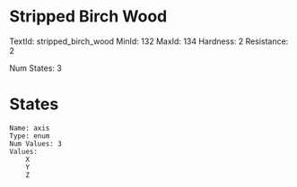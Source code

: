 # Stripped Birch Wood
TextId: stripped_birch_wood
MinId: 132
MaxId: 134
Hardness: 2
Resistance: 2

Num States: 3
# States
```
Name: axis
Type: enum
Num Values: 3
Values:
    X
    Y
    Z
```